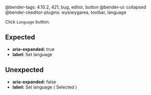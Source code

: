 @bender-tags: 4.10.2, 421, bug, editor, button
@bender-ui: collapsed
@bender-ckeditor-plugins: wysiwygarea, toolbar, language

Click `Language` button.

## Expected

* **aria-expanded:** true
* **label:** Set language

## Unexpected

* **aria-expanded:** false
* **label:** Set language ( Selected )
